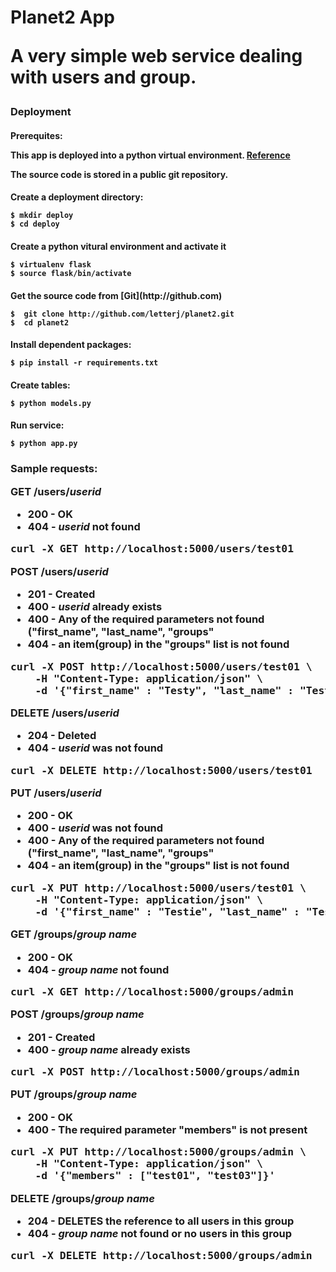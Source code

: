 <h1> Planet2 App

**A very simple web service dealing with users and group.**  

<h3> Deployment

<h4> Prerequites:

This app is deployed into a python virtual environment.  [Reference](http://docs.python-guide.org/en/latest/dev/virtualenvs/)

The source code is stored in a public git repository.

<h4> Create a deployment directory:

    $ mkdir deploy
    $ cd deploy

<h4> Create a python vitural environment and activate it

    $ virtualenv flask
    $ source flask/bin/activate

<h4> Get the source code from [Git](http://github.com)

    $  git clone http://github.com/letterj/planet2.git
    $  cd planet2

<h4> Install dependent packages:

    $ pip install -r requirements.txt

<h4> Create tables:

    $ python models.py

<h4> Run service:

    $ python app.py

<h3> Sample requests:

**GET /users/_userid_**
* 200 - OK
* 404 - _userid_ not found

<pre>
curl -X GET http://localhost:5000/users/test01
</pre>

**POST /users/_userid_**
* 201 - Created
* 400 - _userid_ already exists
* 400 - Any of the required parameters not found ("first_name", "last_name", "groups"
* 404 - an item(group) in the "groups" list is not found

<pre>
curl -X POST http://localhost:5000/users/test01 \
    -H "Content-Type: application/json" \
    -d '{"first_name" : "Testy", "last_name" : "Tester", "groups" : ["admin", "manager"]}'
</pre>

**DELETE /users/_userid_**
* 204 - Deleted
* 404 - _userid_ was not found

<pre>
curl -X DELETE http://localhost:5000/users/test01
</pre>

**PUT /users/_userid_**
* 200 - OK
* 400 - _userid_ was not found
* 400 - Any of the required parameters not found ("first_name", "last_name", "groups"
* 404 - an item(group) in the "groups" list is not found

<pre>
curl -X PUT http://localhost:5000/users/test01 \
    -H "Content-Type: application/json" \
    -d '{"first_name" : "Testie", "last_name" : "Tester", "groups" : ["admin", "manager"]}'
</pre>

**GET /groups/_group name_**
* 200 - OK
* 404 - _group name_ not found

<pre>
curl -X GET http://localhost:5000/groups/admin
</pre>

**POST /groups/_group name_**
* 201 - Created
* 400 - _group name_ already exists

<pre>
curl -X POST http://localhost:5000/groups/admin
</pre>

**PUT /groups/_group name_**
* 200 - OK
* 400 - The required parameter "members" is not present

<pre>
curl -X PUT http://localhost:5000/groups/admin \
    -H "Content-Type: application/json" \
    -d '{"members" : ["test01", "test03"]}'
</pre>

**DELETE /groups/_group name_**
* 204 - DELETES the reference to all users in this group
* 404 - _group name_ not found or no users in this group

<pre>
curl -X DELETE http://localhost:5000/groups/admin
</pre>



